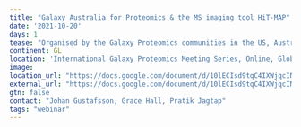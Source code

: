 ```yaml
---
title: "Galaxy Australia for Proteomics & the MS imaging tool HiT-MAP"
date: '2021-10-20'
days: 1
tease: "Organised by the Galaxy Proteomics communities in the US, Australia and Europe."
continent: GL
location: 'International Galaxy Proteomics Meeting Series, Online, Global'
image: 
location_url: "https://docs.google.com/document/d/10lECIsd9tqC4IXWjqcINZDSduKn-1afoN9Q5r7IW8vg/edit"
external_url: "https://docs.google.com/document/d/10lECIsd9tqC4IXWjqcINZDSduKn-1afoN9Q5r7IW8vg/edit"
gtn: false
contact: "Johan Gustafsson, Grace Hall, Pratik Jagtap"
tags: "webinar"
---
```

